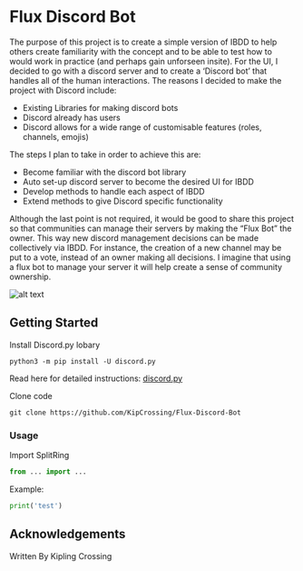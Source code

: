 # Flux Discord Bot

The purpose of this project is to create a simple version of IBDD to help others create familiarity with the concept and to be able to test how to would work in practice (and perhaps gain unforseen insite). For the UI, I decided to go with a discord server and to create a ‘Discord bot’ that handles all of the human interactions. The reasons I decided to make the project with Discord include:
* Existing Libraries for making discord bots
* Discord already has users
* Discord allows for a wide range of customisable features (roles, channels, emojis)

The steps I plan to take in order to achieve this are:
* Become familiar with the discord bot library
* Auto set-up discord server to become the desired UI for IBDD
* Develop methods to handle each aspect of IBDD
* Extend methods to give Discord specific functionality

Although the last point is not required, it would be good to share this project so that communities can manage their servers by making the “Flux Bot” the owner. This way new discord management decisions can be made collectively via IBDD. For instance, the creation of a new channel may be put to a vote, instead of an owner making all decisions. I imagine that using a flux bot to manage your server it will help create a sense of community ownership.


![alt text](https://github.com/KipCrossing/Flux-Discord-Bot/blob/master/Flux-bot-example.png)


## Getting Started

Install Discord.py lobary

```
python3 -m pip install -U discord.py
```

Read here for detailed instructions: [discord.py](https://pypi.org/project/discord.py/)


Clone code

```
git clone https://github.com/KipCrossing/Flux-Discord-Bot
```

### Usage

Import SplitRing

```python
from ... import ...
```

Example:

```python
print('test')
```



## Acknowledgements
Written By Kipling Crossing
